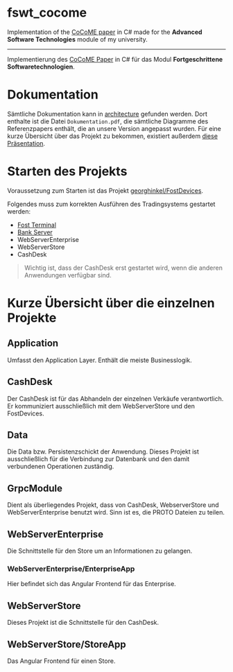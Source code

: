 # fswt_cocome

Implementation of the [CoCoME paper](https://cocome.org/downloads/documentation/cocome.pdf) in C# made for the **Advanced Software Technologies** module of my university.

---
Implementierung des [CoCoME Paper](https://cocome.org/downloads/documentation/cocome.pdf) in C#
für das Modul **Fortgeschrittene Softwaretechnologien**.

# Dokumentation
Sämtliche Dokumentation kann in [architecture](https://github.com/t0rb3n/fswt_cocome/tree/master/architecture) gefunden werden.
Dort enthalte ist die Datei `Dokumentation.pdf`, die sämtliche Diagramme des Referenzpapers enthält, die an unsere Version angepasst wurden.
Für eine kurze Übersicht über das Projekt zu bekommen, existiert außerdem [diese Präsentation](https://github.com/t0rb3n/fswt_cocome/blob/master/architecture/presentation/CoCoME.pdf).


# Starten des Projekts
Voraussetzung zum Starten ist das Projekt [georghinkel/FostDevices](https://github.com/georghinkel/FostDevices).

Folgendes muss zum korrekten Ausführen des Tradingsystems gestartet werden:

- [Fost Terminal](https://github.com/georghinkel/FostDevices/tree/master/Terminal)
- [Bank Server](https://github.com/georghinkel/FostDevices/tree/master/BankServer)
- WebServerEnterprise
- WebServerStore
- CashDesk

> Wichtig ist, dass der CashDesk erst gestartet wird, wenn die anderen Anwendungen verfügbar sind.


# Kurze Übersicht über die einzelnen Projekte

## Application
Umfasst den Application Layer. Enthält die meiste Businesslogik.

## CashDesk
Der CashDesk ist für das Abhandeln der einzelnen Verkäufe verantwortlich. Er kommuniziert ausschließlich mit dem WebServerStore und den FostDevices.

## Data
Die Data bzw. Persistenzschickt der Anwendung. Dieses Projekt ist ausschließlich für die Verbindung zur Datenbank und den damit verbundenen Operationen zuständig.

## GrpcModule
Dient als überliegendes Projekt, dass von CashDesk, WebserverStore und WebServerEnterprise benutzt wird. Sinn ist es, die PROTO Dateien zu teilen.

## WebServerEnterprise
Die Schnittstelle für den Store um an Informationen zu gelangen.

### WebServerEnterprise/EnterpriseApp
Hier befindet sich das Angular Frontend für das Enterprise.

## WebServerStore
Dieses Projekt ist die Schnittstelle für den CashDesk. 

## WebServerStore/StoreApp
Das Angular Frontend für einen Store.


